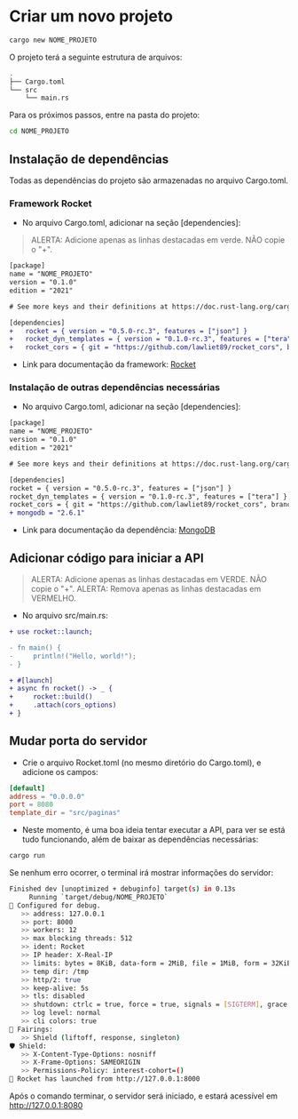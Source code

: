# Criar um novo projeto

```sh
cargo new NOME_PROJETO
```

O projeto terá a seguinte estrutura de arquivos:

```sh
.
├── Cargo.toml
└── src
    └── main.rs
```

Para os próximos passos, entre na pasta do projeto:

```sh
cd NOME_PROJETO
```

## Instalação de dependências

Todas as dependências do projeto são armazenadas no arquivo Cargo.toml.

### Framework Rocket

* No arquivo Cargo.toml, adicionar na seção [dependencies]:

> ALERTA: Adicione apenas as linhas destacadas em verde. NÃO copie o "+".

```diff
[package]
name = "NOME_PROJETO"
version = "0.1.0"
edition = "2021"

# See more keys and their definitions at https://doc.rust-lang.org/cargo/reference/manifest.html

[dependencies]
+   rocket = { version = "0.5.0-rc.3", features = ["json"] }
+   rocket_dyn_templates = { version = "0.1.0-rc.3", features = ["tera"] }
+   rocket_cors = { git = "https://github.com/lawliet89/rocket_cors", branch = "master" }
```

* Link para documentação da framework: [Rocket](https://rocket.rs/v0.5-rc/guide/)

### Instalação de outras dependências necessárias

* No arquivo Cargo.toml, adicionar na seção [dependencies]:

```diff
[package]
name = "NOME_PROJETO"
version = "0.1.0"
edition = "2021"

# See more keys and their definitions at https://doc.rust-lang.org/cargo/reference/manifest.html

[dependencies]
rocket = { version = "0.5.0-rc.3", features = ["json"] }
rocket_dyn_templates = { version = "0.1.0-rc.3", features = ["tera"] }
rocket_cors = { git = "https://github.com/lawliet89/rocket_cors", branch = "master" }
+ mongodb = "2.6.1"
```

* Link para documentação da dependência: [MongoDB](https://docs.rs/mongodb/2.6.1/mongodb/)

## Adicionar código para iniciar a API

> ALERTA: Adicione apenas as linhas destacadas em VERDE. NÃO copie o "+".
> ALERTA: Remova apenas as linhas destacadas em VERMELHO.

* No arquivo src/main.rs:

```diff
+ use rocket::launch;

- fn main() {
-     println!("Hello, world!");
- }

+ #[launch]
+ async fn rocket() -> _ {
+     rocket::build()
+     .attach(cors_options)
+ }
```

## Mudar porta do servidor

* Crie o arquivo Rocket.toml (no mesmo diretório do Cargo.toml), e adicione os campos:

```toml
[default]
address = "0.0.0.0"
port = 8080
template_dir = "src/paginas"
```

* Neste momento, é uma boa ideia tentar executar a API, para ver se está tudo funcionando,
  além de baixar as dependências necessárias:

```sh
cargo run
```

Se nenhum erro ocorrer, o terminal irá mostrar informações do servidor:

```sh
Finished dev [unoptimized + debuginfo] target(s) in 0.13s
     Running `target/debug/NOME_PROJETO`
🔧 Configured for debug.
   >> address: 127.0.0.1
   >> port: 8000
   >> workers: 12
   >> max blocking threads: 512
   >> ident: Rocket
   >> IP header: X-Real-IP
   >> limits: bytes = 8KiB, data-form = 2MiB, file = 1MiB, form = 32KiB, json = 1MiB, msgpack = 1MiB, string = 8KiB
   >> temp dir: /tmp
   >> http/2: true
   >> keep-alive: 5s
   >> tls: disabled
   >> shutdown: ctrlc = true, force = true, signals = [SIGTERM], grace = 2s, mercy = 3s
   >> log level: normal
   >> cli colors: true
📡 Fairings:
   >> Shield (liftoff, response, singleton)
🛡 Shield:
   >> X-Content-Type-Options: nosniff
   >> X-Frame-Options: SAMEORIGIN
   >> Permissions-Policy: interest-cohort=()
🚀 Rocket has launched from http://127.0.0.1:8000
```

Após o comando terminar, o servidor será iniciado, e estará acessível em <http://127.0.0.1:8080>
